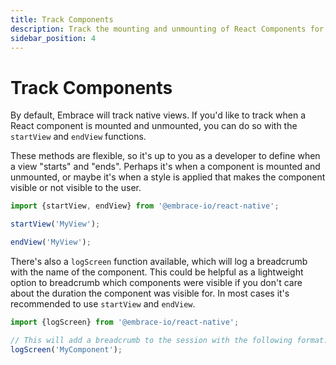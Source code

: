 ```yaml
---
title: Track Components
description: Track the mounting and unmounting of React Components for your React Native application using the Embrace SDK
sidebar_position: 4
---
```


# Track Components

By default, Embrace will track native views.
If you'd like to track when a React component is mounted and unmounted, you can do so with the `startView` and `endView` functions.

These methods are flexible, so it's up to you as a developer to define when a view "starts" and "ends".
Perhaps it's when a component is mounted and unmounted, or maybe it's when a style is applied that makes the component visible or not visible to the user.

```javascript
import {startView, endView} from '@embrace-io/react-native';

startView('MyView');

endView('MyView');
```  

There's also a `logScreen` function available, which will log a breadcrumb with the name of the component.
This could be helpful as a lightweight option to breadcrumb which components were visible if you don't care about the duration the component was visible for.
In most cases it's recommended to use `startView` and `endView`.

```javascript
import {logScreen} from '@embrace-io/react-native';

// This will add a breadcrumb to the session with the following format: "Opening screen [MyView]".
logScreen('MyComponent'); 
```

